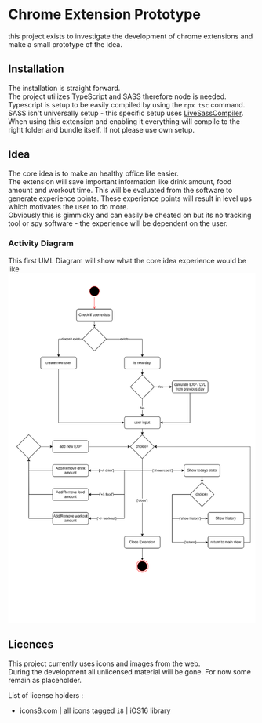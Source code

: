 # Chrome Extension Prototype
this project exists to investigate the development of chrome extensions and make a small prototype of the idea.

## Installation
The installation is straight forward.  
The project utilizes TypeScript and SASS therefore node is needed.  
Typescript is setup to be easily compiled by using the `npx tsc` command.  
SASS isn't universally setup - this specific setup uses [LiveSassCompiler](https://marketplace.visualstudio.com/items?itemName=ritwickdey.live-sass "VSCode Extension Marketplace").  
When using this extension and enabling it everything will compile to the right folder and bundle itself. If not please use own setup.  

## Idea
The core idea is to make an healthy office life easier.  
The extension will save important information like drink amount, food amount and workout time. This will be evaluated from the software to generate experience points.
These experience points will result in level ups which motivates the user to do more.  
Obviously this is gimmicky and can easily be cheated on but its no tracking tool or spy software - the experience will be dependent on the user.  

### Activity Diagram
This first UML Diagram will show what the core idea experience would be like
![Activity UML Diagram](/concept/extension_activity_uml.png)

## Licences
This project currently uses icons and images from the web.  
During the development all unlicensed material will be gone. For now some remain as placeholder.    

List of license holders :
- icons8.com | all icons tagged `i8` | iOS16 library